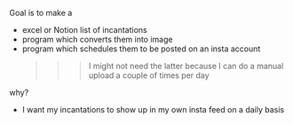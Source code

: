 Goal is to make a

- excel or Notion list of incantations
- program which converts them into image
- program which schedules them to be posted on an insta account
  > > > I might not need the latter because I can do a manual upload a couple of times per day

why?

- I want my incantations to show up in my own insta feed on a daily basis
